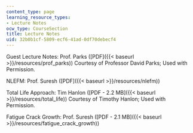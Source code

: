```yaml
---
content_type: page
learning_resource_types:
- Lecture Notes
ocw_type: CourseSection
title: Lecture Notes
uid: 32b0b1cf-5809-ecf6-41ad-0df70debecf4
---
```


Guest Lecture Notes: Prof. Parks ([PDF]({{< baseurl >}}/resources/prof_parks)) Courtesy of Professor David Parks; Used with Permission.

NLEFM: Prof. Suresh ([PDF]({{< baseurl >}}/resources/nlefm))

Total Life Approach: Tim Hanlon ([PDF - 2.2 MB]({{< baseurl >}}/resources/total_life)) Courtesy of Timothy Hanlon; Used with Permission.

Fatigue Crack Growth: Prof. Suresh ([PDF - 2.1 MB]({{< baseurl >}}/resources/fatigue_crack_growth))